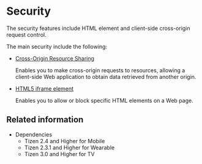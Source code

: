 # Security

The security features include HTML element and client-side cross-origin request control.

The main security include the following:

- [Cross-Origin Resource Sharing](./cors.md)  

  Enables you to make cross-origin requests to resources, allowing a client-side Web application to obtain data retrieved from another origin.

- [HTML5 iframe element](./iframe.md)  

  Enables you to allow or block specific HTML elements on a Web page.

## Related information
* Dependencies  
  - Tizen 2.4 and Higher for Mobile
  - Tizen 2.3.1 and Higher for Wearable
  - Tizen 3.0 and Higher for TV
